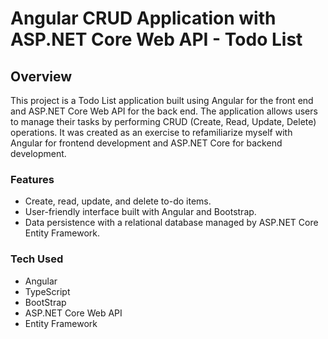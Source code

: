 # Angular CRUD Application with ASP.NET Core Web API - Todo List

## Overview
This project is a Todo List application built using Angular for the front end and ASP.NET Core Web API for the back end. The application allows users to manage their tasks by performing CRUD (Create, Read, Update, Delete) operations. It was created as an exercise to refamiliarize myself with Angular for frontend development and ASP.NET Core for backend development.

### Features
- Create, read, update, and delete to-do items.
- User-friendly interface built with Angular and Bootstrap.
- Data persistence with a relational database managed by ASP.NET Core Entity Framework.

### Tech Used
- Angular
- TypeScript
- BootStrap
- ASP.NET Core Web API
- Entity Framework
